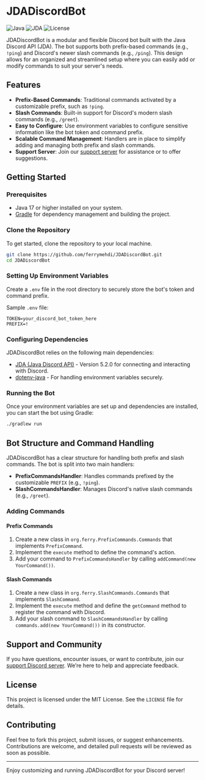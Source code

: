 # JDADiscordBot

![Java](https://img.shields.io/badge/Java-17-blue) ![JDA](https://img.shields.io/badge/JDA-5.2.0-green) ![License](https://img.shields.io/badge/License-MIT-brightgreen)

JDADiscordBot is a modular and flexible Discord bot built with the Java Discord API (JDA). The bot supports both prefix-based commands (e.g., `!ping`) and Discord's newer slash commands (e.g., `/ping`). This design allows for an organized and streamlined setup where you can easily add or modify commands to suit your server's needs.

## Features
- **Prefix-Based Commands**: Traditional commands activated by a customizable prefix, such as `!ping`.
- **Slash Commands**: Built-in support for Discord's modern slash commands (e.g., `/greet`).
- **Easy to Configure**: Use environment variables to configure sensitive information like the bot token and command prefix.
- **Scalable Command Management**: Handlers are in place to simplify adding and managing both prefix and slash commands.
- **Support Server**: Join our [support server](https://discord.gg/sakora) for assistance or to offer suggestions.

## Getting Started

### Prerequisites
- Java 17 or higher installed on your system.
- [Gradle](https://gradle.org/) for dependency management and building the project.

### Clone the Repository
To get started, clone the repository to your local machine.
```bash
git clone https://github.com/ferrymehdi/JDADiscordBot.git
cd JDADiscordBot
```
### Setting Up Environment Variables
Create a `.env` file in the root directory to securely store the bot's token and command prefix.

Sample `.env` file:
```
TOKEN=your_discord_bot_token_here
PREFIX=!
```

### Configuring Dependencies
JDADiscordBot relies on the following main dependencies:
- [JDA (Java Discord API)](https://github.com/DV8FromTheWorld/JDA) - Version 5.2.0 for connecting and interacting with Discord.
- [dotenv-java](https://github.com/cdimascio/dotenv-java) - For handling environment variables securely.


### Running the Bot
Once your environment variables are set up and dependencies are installed, you can start the bot using Gradle:
```bash
./gradlew run
```

## Bot Structure and Command Handling

JDADiscordBot has a clear structure for handling both prefix and slash commands. The bot is split into two main handlers:
- **PrefixCommandsHandler**: Handles commands prefixed by the customizable `PREFIX` (e.g., `!ping`).
- **SlashCommandsHandler**: Manages Discord's native slash commands (e.g., `/greet`).

### Adding Commands

#### Prefix Commands
1. Create a new class in `org.ferry.PrefixCommands.Commands` that implements `PrefixCommand`.
2. Implement the `execute` method to define the command's action.
3. Add your command to `PrefixCommandsHandler` by calling `addCommand(new YourCommand())`.

#### Slash Commands
1. Create a new class in `org.ferry.SlashCommands.Commands` that implements `SlashCommand`.
2. Implement the `execute` method and define the `getCommand` method to register the command with Discord.
3. Add your slash command to `SlashCommandsHandler` by calling `commands.add(new YourCommand())` in its constructor.

## Support and Community
If you have questions, encounter issues, or want to contribute, join our [support Discord server](https://discord.gg/sakora). We’re here to help and appreciate feedback.

## License
This project is licensed under the MIT License. See the `LICENSE` file for details.

## Contributing
Feel free to fork this project, submit issues, or suggest enhancements. Contributions are welcome, and detailed pull requests will be reviewed as soon as possible.

---

Enjoy customizing and running JDADiscordBot for your Discord server!

